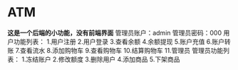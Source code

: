 # ATM
**这是一个后端的小功能，没有前端界面**
管理员账户：admin
管理员密码：000
用户功能列表：
    1.用户注册
    2.用户登录
    3.查看余额
    4.余额提现
    5.账户充值
    6.账户转账
    7.查看流水
    8.添加购物车
    9.查看购物车
    10.结算购物车
    11.管理员
管理员功能列表：
    1.冻结账户
    2.修改额度
    3.删除用户
    4.添加商品
    5.下架商品
